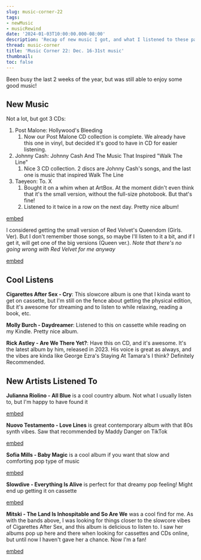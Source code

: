 ```yaml
---
slug: music-corner-22
tags:
- newMusic
- musicRewind
date: '2024-01-03T10:00:00.000-08:00'
description: 'Recap of new music I got, and what I listened to these past 2 weeks.'
thread: music-corner
title: 'Music Corner 22: Dec. 16-31st music'
thumbnail: 
toc: false
---
```


Been busy the last 2 weeks of the year, but was still able to enjoy some good music!

## New Music

Not a lot, but got 3 CDs: 

1. Post Malone: Hollywood's Bleeding
	1. Now our Post Malone CD collection is complete. We already have this one in vinyl, but decided it's good to have in CD for easier listening.
2. Johnny Cash: Johnny Cash And The Music That Inspired "Walk The Line"
	1. Nice 3 CD collection. 2 discs are Johnny Cash's songs, and the last one is music that inspired Walk The Line
3. Taeyeon: To. X
	1. Bought it on a whim when at ArtBox. At the moment didn't even think that it's the small version, without the full-size photobook. But that's fine!
	2. Listened to it twice in a row on the next day. Pretty nice album!

[embed](https://www.youtube.com/watch?v=5_n6t9G2TUQ)

I considered getting the small version of Red Velvet's Queendom (Girls. Ver). But I don't remember those songs, so maybe I'll listen to it a bit, and if I get it, will get one of the big versions (Queen ver.). _Note that there's no going wrong with Red Velvet for me anyway_

[embed](https://www.youtube.com/watch?v=j2fdC8LtjXU)

## Cool Listens

**Cigarettes After Sex - Cry**: This slowcore album is one that I kinda want to get on cassette, but I'm still on the fence about getting the physical edition, But it's awesome for streaming and to listen to while relaxing, reading a book, etc.

**Molly Burch - Daydreamer**: Listened to this on cassette while reading on my Kindle. Pretty nice album.

**Rick Astley - Are We There Yet?**: Have this on CD, and it's awesome. It's the latest album by him, released in 2023. His voice is great as always, and the vibes are kinda like George Ezra's Staying At Tamara's I think? Definitely Recommended.
## New Artists Listened To

**Julianna Riolino - All Blue** is a cool country album. Not what I usually listen to, but I'm happy to have found it

[embed](https://www.youtube.com/watch?v=6m555UyihCY)

**Nuovo Testamento - Love Lines** is great contemporary album with that 80s synth vibes. Saw that recommended by Maddy Danger on TikTok

[embed](https://www.youtube.com/watch?v=VErJ5P4rCxg)


**Sofia Mills - Baby Magic** is a cool album if you want that slow and comforting pop type of music

[embed](https://www.youtube.com/watch?v=qdMbvwb6DQM)

**Slowdive - Everything Is Alive** is perfect for that dreamy pop feeling! Might end up getting it on cassette

[embed](https://www.youtube.com/watch?v=G9RpHfPyEx8)

**Mitski - The Land Is Inhospitable and So Are We** was a cool find for me. As with the bands above, I was looking for things closer to the slowcore vibes of Cigarettes After Sex, and this album is delicious to listen to. I saw her albums pop up here and there when looking for cassettes and CDs online, but until now I haven't gave her a chance. Now I'm a fan!

[embed](https://www.youtube.com/watch?v=vx4kLgnFexo)
